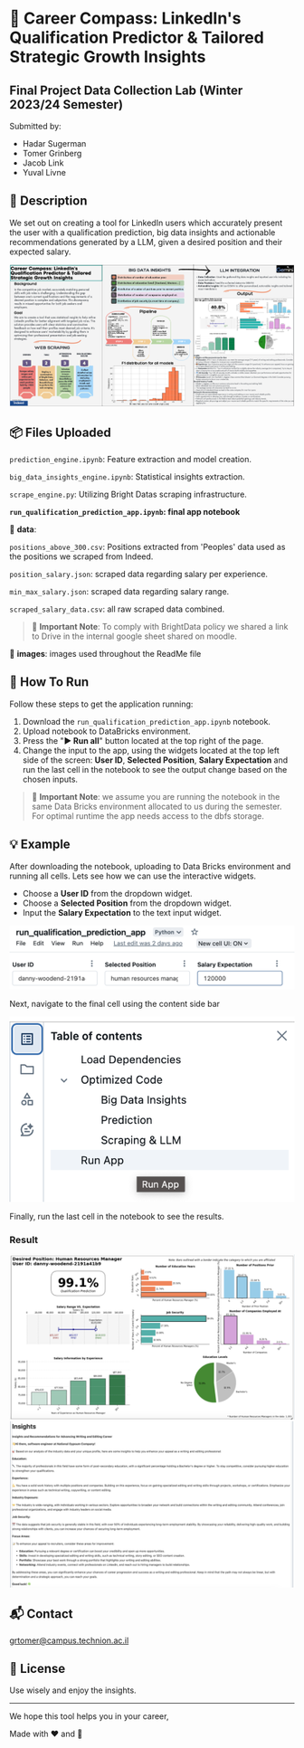 
# 🚀 Career Compass: LinkedIn's Qualification Predictor & Tailored Strategic Growth Insights 

## Final Project Data Collection Lab (Winter 2023/24 Semester)

Submitted by:
- Hadar Sugerman
- Tomer Grinberg
- Jacob Link
- Yuval Livne

## 📝 Description
We set out on creating a tool for LinkedIn users which accurately present the user with a qualification prediction, big data insights and actionable recommendations generated by a LLM, given a desired position and their expected salary. 

![poster png](images/poster_png.png)

## 📦 Files Uploaded 
`prediction_engine.ipynb`: Feature extraction and model creation.

`big_data_insights_engine.ipynb`:  Statistical insights extraction.

`scrape_engine.py`:  Utilizing Bright Datas scraping infrastructure.

**`run_qualification_prediction_app.ipynb`: final app notebook**

📁 **data**:

`positions_above_300.csv`:  Positions extracted from 'Peoples' data used as the positions we scraped from Indeed.

`position_salary.json`:  scraped data regarding salary per experience.

`min_max_salary.json`:  scraped data regarding salary range.

`scraped_salary_data.csv`:  all raw scraped data combined.

> 🔔 **Important Note**:
> To comply with BrightData policy we shared a link to Drive in the internal google sheet shared on moodle.

📁 **images**: images used throughout the ReadMe file

## 🏃 How To Run
Follow these steps to get the application running: 
1. Download the `run_qualification_prediction_app.ipynb` notebook.
2. Upload notebook to DataBricks environment.
3. Press the "**▶️ Run all**" button located at the top right of the page.
4. Change the input to the app, using the widgets located at the top left side of the screen: **User ID**, **Selected Position**, **Salary Expectation** and run the last cell in the notebook to see the output change based on the chosen inputs.
> 🔔 **Important Note**:
>  we assume you are running the notebook in the same Data Bricks environment allocated to us during the semester. For optimal runtime the app needs access to the dbfs storage.

## 💡 Example
 After downloading the notebook, uploading to Data Bricks environment and running all cells. Lets see how we can use the interactive widgets. 
 * Choose a **User ID** from the dropdown widget.
 * Choose a **Selected Position** from the dropdown widget.
 * Input the **Salary Expectation** to the text input widget.

![widgets png](images/widgets.png)

Next, navigate to the final cell using the content side bar 

![content table png](images/content_table.png)

Finally, run the last cell in the notebook to see the results.

### Result
![dashboard](images/dashboard_example.png)
![llm](images/llm_insights_example.png)

## 📬 Contact

grtomer@campus.technion.ac.il

## 📃 License

Use wisely and enjoy the insights.

----------

We hope this tool helps you in your career,

Made with ❤️ and 🍕
